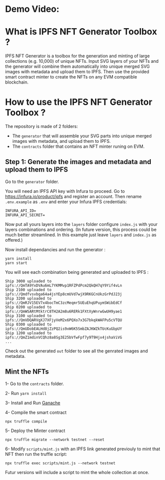 # Demo Video: 

# What is IPFS NFT Generator Toolbox ?

IPFS NFT Generator is a toolbox for the generation and minting of large collections (e.g. 10,000) of unique NFTs.
Input SVG layers of your NFTs and the generator will combine them automatically into unique merged SVG images with metadata and upload them to IPFS.
Then use the provided smart contract minter to create the NFTs on any EVM compatible blockchain.

# How to use the IPFS NFT Generator Toolbox ?

The repository is made of 2 folders:
- The `generator` that will assemble your SVG parts into unique merged images with metadata, and upload them to IPFS.
- The `contracts` folder that contains an NFT minter runing on EVM.

## Step 1: Generate the images and metadata and upload them to IPFS

Go to the `generator` folder. 

You will need an IPFS API key with Infura to proceed. Go to https://infura.io/product/ipfs and register an account.
Then rename `.env.example` as `.env` and enter your Infura IPFS credentials:

```
INFURA_API_ID=
INFURA_API_SECRET=
```

Now put all yours layers into the `layers` folder configure `index.js` with your layers combinations and ordering. (In future version, this process could be much better streamlined. In this example just leave `layers` and `index.js` as offered.)

Now install dependancies and run the generator :

```
yarn install
yarn start
```

You will see each combination being generated and uploaded to IPFS :
```
Ship 3000 uploaded to ipfs://QmTA9YxDVAu6mL7YKMMvp1RFZPdPcm2QkQH7qY9Yif4vLn
Ship 2100 uploaded to ipfs://Qmdfvsvbga64a4jsYEp8cmUVd7wjX9RKGCnUkzGrPdJ23j
Ship 3200 uploaded to ipfs://QmRJV15EV7x4bocTmC3zcMeqmr5UEuEhqUPuymSWibEdCf
Ship 0200 uploaded to ipfs://QmWSARtMtktrC8TH2A2m8u6RERk1FXtXyWnrwGwUH9yae1
Ship 3100 uploaded to ipfs://QmVDQARVgXJ7XFjyVeM2x6PQXo7x3G7bkqkWAFPu5cVTQU
Ship 0300 uploaded to ipfs://QmUDobEALHd8jZzPQ2is9xW6K5SmbZAJKWZkTUcKuGbpUY
Ship 1200 uploaded to ipfs://QmZ1mdinVCQhz8a8Sg3E25bVfwFpf7y9T9Hjx4jshaViVG
...
```

Check out the generated `out` folder to see all the genrated images and metadata.


## Mint the NFTs

1- Go to the `contracts` folder. 

2- Run `yarn install`

3- Install and Run [Ganache](https://trufflesuite.com/ganache/)

4- Compile the smart contract
```
npx truffle compile
```

5- Deploy the Minter contract
```
npx truffle migrate --network testnet --reset
```

6- Modify `scripts/mint.js` with an IPFS link generated previouly to mint that NFT then run the truffle script:
```
npx truffle exec scripts/mint.js --network testnet
```

Futur versions will include a script to mint the whole collection at once.

